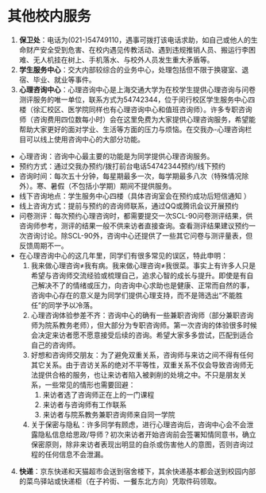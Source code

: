 # 其他校内服务

1. **保卫处**：电话为(021-)54749110，遇事可拨打该电话求助，如自己或他人的生命财产安全受到危害、在校内遇见传教活动、遇到违规推销人员、搬运行李困难、无人机挂在树上、手机落水、与校外人员发生重大矛盾等。
2. **学生服务中心**：交大内部较综合的业务中心，处理包括但不限于换寝室、退宿、毕业、就业等事件。
3. **心理咨询中心**：心理咨询中心是上海交通大学为在校学生提供心理咨询与问卷测评服务的唯一单位，联系方式为54742344，位于闵行校区学生服务中心四楼（徐汇校区、医学院同样也有心理咨询中心和值班咨询师）。许多专职咨询师（咨询费用四位数每小时）会在这里免费为大家提供心理咨询服务，希望能帮助大家更好的面对学业、生活等方面的压力与烦恼。在交我办-心理咨询栏目可以线上使用咨询中心的大部分功能。
- 心理咨询：咨询中心最主要的功能是为同学提供心理咨询服务。  
- 预约方式：通过交我办预约/拨打前台电话54742344预约/线下预约  
- 咨询时间：每次五十分钟，每星期最多一次，每学期最多八次（特殊情况除外）。寒、暑假（不包括小学期）期间不提供服务。
- 线下咨询地点：学生服务中心四楼（具体咨询室会在预约成功后短信通知  ）
- 线上咨询方式：提前与预约的咨询师联系，通过QQ或腾讯会议开展预约
- 问卷测评：每次预约心理咨询时，都需要提交一次SCL-90问卷测评结果，供咨询师参考，测评的结果一般不供来访者直接查询。查看测评结果建议预约一次咨询讨论。除SCL-90外，咨询中心还提供了一些其它问卷与测评量表，但反馈周期不一。
- 在心理咨询中心的这几年里，同学们有很多常见的误区，特此申明：
    1. 我来做心理咨询≠我有病。我来做心理咨询≠我很菜。事实上有许多人只是希望与咨询师交流经验或梳理自己，追求心智的成长与提升。即使是有自己解决不了的情绪或压力，向咨询中心求助也是健康、正常而自然的事，咨询中心存在的意义是为同学们提供心理支持，而不是筛选出“不能胜任”的同学予以冷落。  
    2. 心理咨询体验参差不齐：咨询中心的确有一些兼职咨询师（部分兼职咨询师为院系教务老师），但大部分为专职咨询师。第一次咨询的体验很多时候会决定来访者愿不愿意接受后续的咨询。希望大家多多尝试，匹配到适合自己的咨询师。  
    3. 好想和咨询师交朋友：为了避免双重关系，咨询师与来访之间不得有任何其它关系。由于咨访关系的绝对不平等性，双重关系不仅会导致咨询师无法提供合格的服务，也让来访者陷入被剥削的处境之中。不只是朋友关系，一些常见的情形也需要回避：
        1. 来访者选了咨询师正在上的一门课程    
        2. 来访者与咨询师有工作联系
        3. 来访者与院系教务兼职咨询师来自同一学院
    4. 关于保密与隐私：许多同学有顾虑，进行心理咨询后，咨询中心会不会泄露隐私信息给思政/导师？初次来访者开始咨询前会签署知情同意书，确立保密原则，除非来访者表现出明显的自杀或伤害他人的意图，否则咨询过程的任何信息不会泄漏。
4. **快递**：京东快递和天猫超市会送到宿舍楼下，其余快递基本都会送到校园内部的菜鸟驿站或快递柜（在子衿街、一餐东北方向）凭取件码领取。


